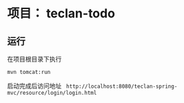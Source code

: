 # 项目： teclan-todo

## 运行
在项目根目录下执行 

```
mvn tomcat:run  
```
启动完成后访问地址 ` http://localhost:8080/teclan-spring-mvc/resource/login/login.html`


